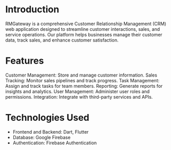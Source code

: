 # Introduction
RMGateway is a comprehensive Customer Relationship Management (CRM) web application designed to streamline customer interactions, sales, and service operations. Our platform helps businesses manage their customer data, track sales, and enhance customer satisfaction.

# Features
Customer Management: Store and manage customer information.
Sales Tracking: Monitor sales pipelines and track progress.
Task Management: Assign and track tasks for team members.
Reporting: Generate reports for insights and analytics.
User Management: Administer user roles and permissions.
Integration: Integrate with third-party services and APIs.

# Technologies Used
- Frontend and Backend: Dart, Flutter
- Database: Google Firebase
- Authentication: Firebase Authentication
